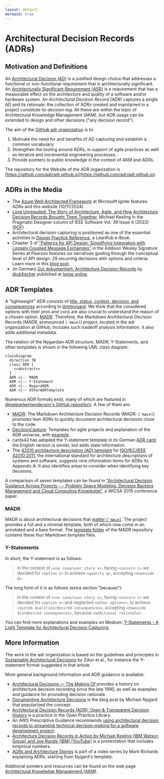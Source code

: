 ```yaml
---
layout: default
mermaid: true
---
```


# Architectural Decision Records (ADRs)

## Motivation and Definitions

An [Architectural Decision (AD)](https://en.wikipedia.org/wiki/Architectural_decision) is a justified design choice that addresses a functional or non-functional requirement that is architecturally significant.
An [Architecturally Significant Requirement (ASR)](https://en.wikipedia.org/wiki/Architecturally_significant_requirements) is a requirement that has a measurable effect on the architecture and quality of a software and/or hardware system.
An *Architectural Decision Record (ADR)* captures a single AD and its rationale;
the collection of ADRs created and maintained in a project constitute its *decision log*.
All these are within the topic of Architectural Knowledge Management (AKM), but ADR usage can be extended to design and other decisions ("any decision record").

The aim of the [GitHub adr organization](https://github.com/adr) is to:

1. Motivate the need for and benefits of AD capturing and establish a common vocabulary.
2. Strengthen the tooling around ADRs, in support of agile practices as well as iterative and incremental engineering processes.
3. Provide pointers to public knowledge in the context of AKM and ADRs.

The repository for the Website of the ADR organization is [https://github.com/adr/adr.github.io](https://github.com/adr/adr.github.io).

## ADRs in the Media

- The [Azure Well-Architected Framework](https://learn.microsoft.com/en-us/azure/well-architected/architect-role/architecture-decision-record) at Microsoft Ignite features ADRs and this website (10/11/2024).
- [Love Unrequited: The Story of Architecture, Agile, and How Architecture Decision Records Brought Them Together](https://ieeexplore.ieee.org/document/9801811), Michael Keeling in the Pragmatic Designer column of IEEE Software Vol. 39 Issue 4 (2022) ([PDF](https://ieeexplore.ieee.org/stamp/stamp.jsp?arnumber=9801811))
- Architectural decision capturing is positioned as one of the essential activities in [Design Practice Reference](https://leanpub.com/dpr), a LeanPub e-Book.
- Chapter 3 of ["Patterns for API Design: Simplifying Integration with Loosely Coupled Message Exchanges"](https://api-patterns.org/book/) in the Addison Wesley Signature Series at Pearson features six narratives guiding through the conceptual level of API design: 29 recurring decisions with  options and criteria. Learn more in this [blog post](https://medium.com/nerd-for-tech/api-patterns-website-redesigned-and-sample-book-chapter-available-df9daf4b5e15).
- (in German) [Gut dokumentiert: Architecture Decision Records](https://www.heise.de/hintergrund/Gut-dokumentiert-Architecture-Decision-Records-4664988.html) by [@obfischer](https://github.com/obfischer) published at [heise online](https://www.heise.de/).

<!-- markdownlint-disable-next-line MD022 -->
## ADR Templates

A "lightweight" ADR consists of [title, status, context, decision, and consequences](https://github.com/joelparkerhenderson/architecture-decision-record/blob/main/locales/en/templates/decision-record-template-by-michael-nygard/index.md) according to [@mtnygard](https://github.com/mtnygard). <!-- From Nygard post: "Context This section describes the forces at play, including technological, political, social, and project local." -->
We think that the considered options with their pros and cons are also crucial to understand the reason of a chosen option. [MADR](https://adr.github.io/madr/). Therefore, the Markdown Architectural Decision Records (MADR, pronounced `[ˈmæɾɚ]`) project, located in the adr organization at GitHub, includes such tradeoff analysis information. It also adds additional metadata.

The relation of the Nygardian ADR structure, MADR, Y-Statements, and other templates is shown in the following UML class diagram:

```mermaid
classDiagram
  direction TB
  class ADR {
    <<abstract>>
  }
  ADR <|-- MADR
  ADR <|-- Y-Statement
  ADR <|-- NygardADR
  ADR <|-- OtherADRTemplate
```

Numerous ADR formats exist, many of which are featured in [@joelparkerhenderson's GitHub repository](https://github.com/joelparkerhenderson/architecture_decision_record). A few of them are:

<!-- - Overview: [Architectural Decision Records](https://github.com/joelparkerhenderson/architecture_decision_record): collection of markdown (?) templates converted to Markdown -->
- [MADR](https://adr.github.io/madr/): The Markdown Architecture Decision Records (MADR: `[ˈmæɾɚ]`) promotes lean ADRs to quickly document architectural decisions close to the code. 
- [DecisionCapture](https://schubmat.github.io/DecisionCapture/): Templates for agile projects and explanation of the ADR universe, with [example](https://github.com/schubmat/DecisionCapture/blob/master/samples/samples_merged/samples_simpleTemplate_secondSprint.md).
- cards42 has adopted the Y-statement template in its German [ADR card](https://cards42.org#adr); the English version is similar, but adds state information.
- The [42010 architecture description (AD) template](http://www.iso-architecture.org/42010/templates/) for [ISO/IEC/IEEE 42010:2011](https://en.wikipedia.org/wiki/ISO/IEC_42010), the international standard for architecture descriptions of systems and software, suggests nine information items for ADRs its Appendix A. It also identifies areas to consider when identifying key decisions.

A comparison of seven templates can be found in ["Architectural Decision Guidance Across Projects --- Problem Space Modeling, Decision Backlog Management and Cloud Computing Knowledge"](https://www.ost.ch/fileadmin/dateiliste/3_forschung_dienstleistung/institute/ifs/cloud-application-lab/admentor-wicsa2015ubmissionv11nc.pdf), a WICSA 2015 conference paper.

### MADR

MADR is about architectural decisions that [matter `[ˈmæɾɚ]`](https://en.wiktionary.org/wiki/matter#Pronunciation). The project provides a full and a minimal template, both of which now come in an annotated and a bare format. The [template folder](https://github.com/adr/madr/tree/4.0.0/template) of the MADR repository contains these four Markdown template files.

### Y-Statements

In short, the Y-statement is as follows:

> In the context of `<use case/user story u>`, facing `<concern c>` we decided for `<option o>` to achieve `<quality q>`, accepting `<downside d>`.

The long form of it is as follows (extra section "because"):

> In the context of `<use case/user story u>`,
> facing `<concern c>`
> we decided for `<option o>`
> and neglected `<other options>`,
> to achieve `<system qualities/desired consequences>`,
> accepting `<downside d/undesired consequences>`,
> because `<additional rationale>`.

You can find more explanations and examples on Medium: [Y-Statements - A Light Template for Architectural Decision Capturing](https://medium.com/@docsoc/y-statements-10eb07b5a177).

## More Information

<!-- ## Sustainable Architectural Decisions -->
The work in the adr organization is based on the guidelines and principles in [Sustainable Architectural Decisions](https://www.infoq.com/articles/sustainable-architectural-design-decisions) by Zdun et al., for instance the Y-statement format suggested in that article. 

More general background information and ADR guidance is available:

- [Architectural Decisions — The Making Of](https://www.ozimmer.ch/practices/2020/04/27/ArchitectureDecisionMaking.html) provides a history on architecture decision recording since the late 1990, as well as examples and guidance for provoding decision rationale.
- [Documenting Architecture Decisions](https://cognitect.com/blog/2011/11/15/documenting-architecture-decisions.html) is the blog post by Michael Nygard that popularized the concept.
- [Architectural Decision Records (ADR): Open & Transparent Decision History](https://openpracticelibrary.com/practice/architectural-decision-records-adr/) is a practice in the Open Practice Library.
- An AWS Prescriptive Guidance recommends [using architectural decision records to streamline technical decision-making for a software development project](https://docs.aws.amazon.com/prescriptive-guidance/latest/architectural-decision-records/welcome.html).
- [Architecture Decision Records in Action by Michael Keeling (IBM Watson Group) and Joe Runde (IBM) [YouTube]](https://www.youtube.com/watch?v=41NVge3_cYo) is a presentation that includes empirical numbers.
- [ADRs and Architecture Stories](https://www.developertoarchitect.com/lessons/lesson168.html) is part of a video series by Mark Richards explaining ADRs, starting from Nygard's template.
<!-- - [Work by Daniel Popescu](https://scholar.google.com/citations?user=dASv28sAAAAJ) -->

Additional pointers and resources can be found on the web page [Architectural Knowledge Management (AKM)](https://www.ost.ch/en/research-and-consulting-services/computer-science/ifs-institute-for-software-new/cloud-application-lab/architectural-knowledge-management-akm).
